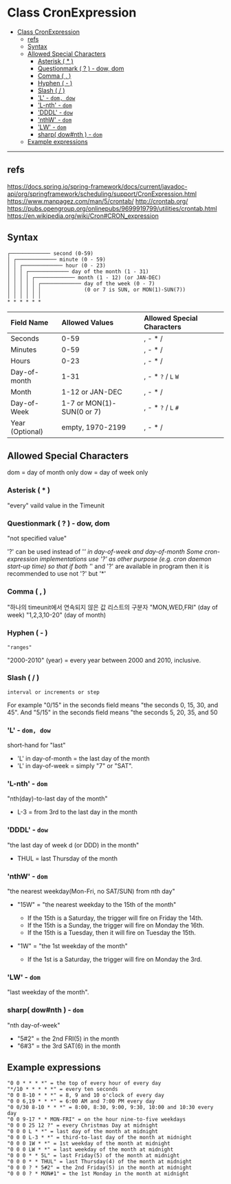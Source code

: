 # Class CronExpression

- [Class CronExpression](#class-cronexpression)
  - [refs](#refs)
  - [Syntax](#syntax)
  - [Allowed Special Characters](#allowed-special-characters)
    - [Asterisk ( \* )](#asterisk---)
    - [Questionmark ( ? ) - dow, dom](#questionmark------dow-dom)
    - [Comma ( , )](#comma---)
    - [Hyphen ( - )](#hyphen----)
    - [Slash ( / )](#slash---)
    - ['L' - `dom, dow`](#l---dom-dow)
    - ['L-nth'  - `dom`](#l-nth----dom)
    - ['DDDL' - `dow`](#dddl---dow)
    - ['nthW' - `dom`](#nthw---dom)
    - ['LW' - `dom`](#lw---dom)
    - [sharp( dow#nth ) - `dom`](#sharp-downth----dom)
  - [Example expressions](#example-expressions)

---

## refs

<https://docs.spring.io/spring-framework/docs/current/javadoc-api/org/springframework/scheduling/support/CronExpression.html>
<https://www.manpagez.com/man/5/crontab/>
<http://crontab.org/>
<https://pubs.opengroup.org/onlinepubs/9699919799/utilities/crontab.html>
<https://en.wikipedia.org/wiki/Cron#CRON_expression>

## Syntax

```Plain
┌───────────── second (0-59)
│ ┌───────────── minute (0 - 59)
│ │ ┌───────────── hour (0 - 23)
│ │ │ ┌───────────── day of the month (1 - 31)
│ │ │ │ ┌───────────── month (1 - 12) (or JAN-DEC)
│ │ │ │ │ ┌───────────── day of the week (0 - 7)
│ │ │ │ │ │              (0 or 7 is SUN, or MON(1)-SUN(7))
│ │ │ │ │ │
* * * * * *

```

| Field Name | Allowed Values | Allowed Special Characters |
|:---|:---|:---|
| Seconds | 0-59 | , - * / |
| Minutes | 0-59 | , - * / |
| Hours | 0-23 | , - * / |
| Day-of-month | 1-31 | , - * `?` / `L` `W` |
| Month | 1-12 or JAN-DEC | , - * / |
| Day-of-Week | 1-7 or MON(1)-SUN(0 or 7) | , - * `?` / `L` `#` |
| Year (Optional) | empty, 1970-2199 | , - * / |

## Allowed Special Characters

dom = day of month only
dow = day of week only

### Asterisk ( * )

"every" vaild value in the Timeunit

### Questionmark ( ? ) - dow, dom

"not specified value"

'?' can be used instead of '*' in day-of-week and day-of-month
Some cron-expression implementations use '?' as other purpose (e.g. cron daemon start-up time) so that if both '*' and '?' are available in program then it is recommended to use not '?' but '*'

### Comma ( , )

"하나의 timeunit에서 연속되지 않은 값 리스트의 구분자
"MON,WED,FRI" (day of week)
 "1,2,3,10-20" (day of month)

### Hyphen ( - )

    "ranges"
 "2000-2010" (year) = every year between 2000 and 2010, inclusive.

### Slash ( / )

    interval or increments or step
 For example "0/15" in the seconds field means "the seconds 0, 15, 30, and 45".
 And "5/15" in the seconds field means "the seconds 5, 20, 35, and 50

### 'L' - `dom, dow`

short-hand for "last"

- 'L' in day-of-month = the last day of the month
- 'L' in day-of-week = simply "7" or "SAT".

### 'L-nth'  - `dom`

"nth(day)-to-last day of the month"

- L-3 = from 3rd to the last day in the month

### 'DDDL' - `dow`

"the last day of week d (or DDD) in the month"

- THUL = last Thursday of the month

### 'nthW' - `dom`

"the nearest weekday(Mon-Fri, no SAT/SUN) from nth day"

- "15W" = "the nearest weekday to the 15th of the month"
  - If the 15th is a Saturday, the trigger will fire on Friday the 14th.
  - If the 15th is a Sunday, the trigger will fire on Monday the 16th.
  - If the 15th is a Tuesday, then it will fire on Tuesday the 15th.

- "1W" = "the 1st weekday of the month"
  - If the 1st is a Saturday, the trigger will fire on Monday the 3rd.

### 'LW' - `dom`

"last weekday of the month".

### sharp( dow#nth ) - `dom`

"nth day-of-week"

- "5#2" = the 2nd FRI(5) in the month
- "6#3" = the 3rd SAT(6) in the month

## Example expressions

    "0 0 * * * *" = the top of every hour of every day
    "*/10 * * * * *" = every ten seconds
    "0 0 8-10 * * *" = 8, 9 and 10 o'clock of every day
    "0 0 6,19 * * *" = 6:00 AM and 7:00 PM every day
    "0 0/30 8-10 * * *" = 8:00, 8:30, 9:00, 9:30, 10:00 and 10:30 every day
    "0 0 9-17 * * MON-FRI" = on the hour nine-to-five weekdays
    "0 0 0 25 12 ?" = every Christmas Day at midnight
    "0 0 0 L * *" = last day of the month at midnight
    "0 0 0 L-3 * *" = third-to-last day of the month at midnight
    "0 0 0 1W * *" = 1st weekday of the month at midnight
    "0 0 0 LW * *" = last weekday of the month at midnight
    "0 0 0 * * 5L" = last Friday(5) of the month at midnight
    "0 0 0 * * THUL" = last Thursday(4) of the month at midnight
    "0 0 0 ? * 5#2" = the 2nd Friday(5) in the month at midnight
    "0 0 0 ? * MON#1" = the 1st Monday in the month at midnight
